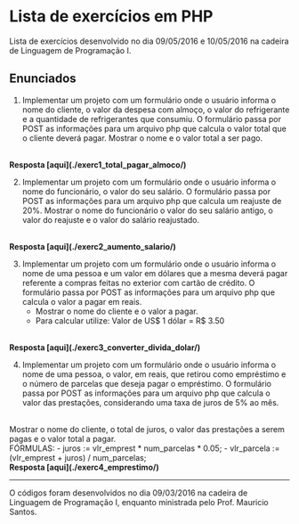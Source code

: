 # Lista de exercícios em PHP

Lista de exercícios desenvolvido no dia 09/05/2016 e 10/05/2016 na cadeira de Linguagem de Programação I.

## Enunciados

1. Implementar um projeto com um formulário onde o usuário informa o nome do cliente, o valor da despesa com almoço, o valor do refrigerante e a quantidade de refrigerantes que consumiu. O formulário passa por POST as informações para um arquivo php que calcula o valor total que o cliente deverá pagar. Mostrar o nome e o valor total a ser pago.
<br>
<b>Resposta [aqui](./exerc1_total_pagar_almoco/)</b>

2. Implementar um projeto com um formulário onde o usuário informa o nome do funcionário, o valor do seu salário. O formulário passa por POST as informações para um arquivo php que calcula um reajuste de 20%. Mostrar o nome do funcionário o valor do seu salário antigo, o valor do reajuste e o valor do salário reajustado.
<br>
<b>Resposta [aqui](./exerc2_aumento_salario/)</b>

3. Implementar um projeto com um formulário onde o usuário informa o nome de uma pessoa e um valor em dólares que a mesma deverá pagar referente a compras feitas no exterior com cartão de crédito. O formulário passa por POST as informações para um arquivo php que calcula o valor a pagar em reais.
    - Mostrar o nome do cliente e o valor a pagar.
    - Para calcular utilize: Valor de US$ 1 dólar =  R$ 3.50  
<br>
<b>Resposta [aqui](./exerc3_converter_divida_dolar/)</b>

4. Implementar um projeto com um formulário onde o usuário informa o nome de uma pessoa, o valor, em reais, que retirou como empréstimo e o número de parcelas que deseja pagar o empréstimo. O formulário passa por POST as informações para um arquivo php que calcula o valor das prestações, considerando uma taxa de juros de 5% ao mês.
<br>
Mostrar o nome do cliente, o  total de juros, o valor das prestações a serem pagas e o valor total a pagar.
<br>
FÓRMULAS:
    - juros := vlr_emprest * num_parcelas * 0.05;
    - vlr_parcela := (vlr_emprest + juros) / num_parcelas;    
<br>
<b>Resposta [aqui](./exerc4_emprestimo/)</b>

---

O códigos foram desenvolvidos no dia 09/03/2016 na cadeira de Linguagem de Programação I, enquanto ministrada pelo Prof. Mauricio Santos.
